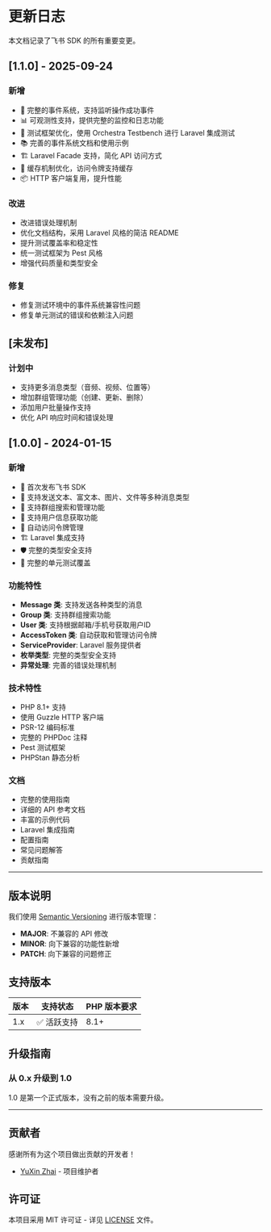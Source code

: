 # 更新日志

本文档记录了飞书 SDK 的所有重要变更。

## [1.1.0] - 2025-09-24

### 新增

- 🎯 完整的事件系统，支持监听操作成功事件
- 📊 可观测性支持，提供完整的监控和日志功能
- 🧪 测试框架优化，使用 Orchestra Testbench 进行 Laravel 集成测试
- 📚 完善的事件系统文档和使用示例
- 🏗️ Laravel Facade 支持，简化 API 访问方式
- 🔄 缓存机制优化，访问令牌支持缓存
- 📦 HTTP 客户端复用，提升性能

### 改进

- 改进错误处理机制
- 优化文档结构，采用 Laravel 风格的简洁 README
- 提升测试覆盖率和稳定性
- 统一测试框架为 Pest 风格
- 增强代码质量和类型安全

### 修复

- 修复测试环境中的事件系统兼容性问题
- 修复单元测试的错误和依赖注入问题

## [未发布]

### 计划中

- 支持更多消息类型（音频、视频、位置等）
- 增加群组管理功能（创建、更新、删除）
- 添加用户批量操作支持
- 优化 API 响应时间和错误处理

## [1.0.0] - 2024-01-15

### 新增

- 🎉 首次发布飞书 SDK
- 📨 支持发送文本、富文本、图片、文件等多种消息类型
- 👥 支持群组搜索和管理功能
- 👤 支持用户信息获取功能
- 🔐 自动访问令牌管理
- 🏗️ Laravel 集成支持
- 🛡️ 完整的类型安全支持
- 🧪 完整的单元测试覆盖

### 功能特性

- **Message 类**: 支持发送各种类型的消息
- **Group 类**: 支持群组搜索功能
- **User 类**: 支持根据邮箱/手机号获取用户ID
- **AccessToken 类**: 自动获取和管理访问令牌
- **ServiceProvider**: Laravel 服务提供者
- **枚举类型**: 完整的类型安全支持
- **异常处理**: 完善的错误处理机制

### 技术特性

- PHP 8.1+ 支持
- 使用 Guzzle HTTP 客户端
- PSR-12 编码标准
- 完整的 PHPDoc 注释
- Pest 测试框架
- PHPStan 静态分析

### 文档

- 完整的使用指南
- 详细的 API 参考文档
- 丰富的示例代码
- Laravel 集成指南
- 配置指南
- 常见问题解答
- 贡献指南

---

## 版本说明

我们使用 [Semantic Versioning](https://semver.org/) 进行版本管理：

- **MAJOR**: 不兼容的 API 修改
- **MINOR**: 向下兼容的功能性新增
- **PATCH**: 向下兼容的问题修正

## 支持版本

| 版本 | 支持状态    | PHP 版本要求 |
| ---- | ----------- | ------------ |
| 1.x  | ✅ 活跃支持 | 8.1+         |

## 升级指南

### 从 0.x 升级到 1.0

1.0 是第一个正式版本，没有之前的版本需要升级。

---

## 贡献者

感谢所有为这个项目做出贡献的开发者！

- [YuXin Zhai](https://github.com/zhaiyuxin103) - 项目维护者

## 许可证

本项目采用 MIT 许可证 - 详见 [LICENSE](LICENSE) 文件。
